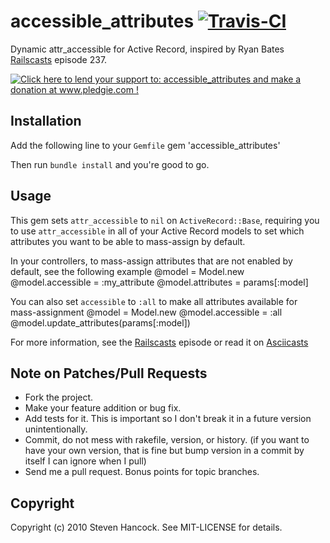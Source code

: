 # accessible_attributes [![Travis-CI][4]][3]

Dynamic attr_accessible for Active Record, inspired by Ryan Bates [Railscasts]
episode 237.



[![Click here to lend your support to: accessible_attributes and make a donation at www.pledgie.com !][2]][1]

## Installation

Add the following line to your `Gemfile`
    gem 'accessible_attributes'

Then run `bundle install` and you're good to go.

## Usage

This gem sets `attr_accessible` to `nil` on `ActiveRecord::Base`, requiring you to use
`attr_accessible` in all of your Active Record models to set which attributes you
want to be able to mass-assign by default.

In your controllers, to mass-assign attributes that are not enabled by default, see the following example
    @model = Model.new
    @model.accessible = :my_attribute
    @model.attributes = params[:model]

You can also set `accessible` to `:all` to make all attributes available for mass-assignment
    @model = Model.new
    @model.accessible = :all
    @model.update_attributes(params[:model])

For more information, see the [Railscasts] episode or read it on [Asciicasts]

## Note on Patches/Pull Requests

* Fork the project.
* Make your feature addition or bug fix.
* Add tests for it. This is important so I don't break it in a
  future version unintentionally.
* Commit, do not mess with rakefile, version, or history.
  (if you want to have your own version, that is fine but bump version in a
  commit by itself I can ignore when I pull)
* Send me a pull request. Bonus points for topic branches.

## Copyright

Copyright (c) 2010 Steven Hancock. See MIT-LICENSE for details.

[1]: http://www.pledgie.com/campaigns/14171
[2]: http://www.pledgie.com/campaigns/14171.png?skin_name=chrome
[3]: http://travis-ci.org/stevenh512/accessible_attributes
[4]: http://travis-ci.org/stevenh512/accessible_attributes.png
[Railscasts]: http://railscasts.com/episodes/237-dynamic-attr-accessible
[Asciicasts]: http://asciicasts.com/episodes/237-dynamic-attr-accessible

